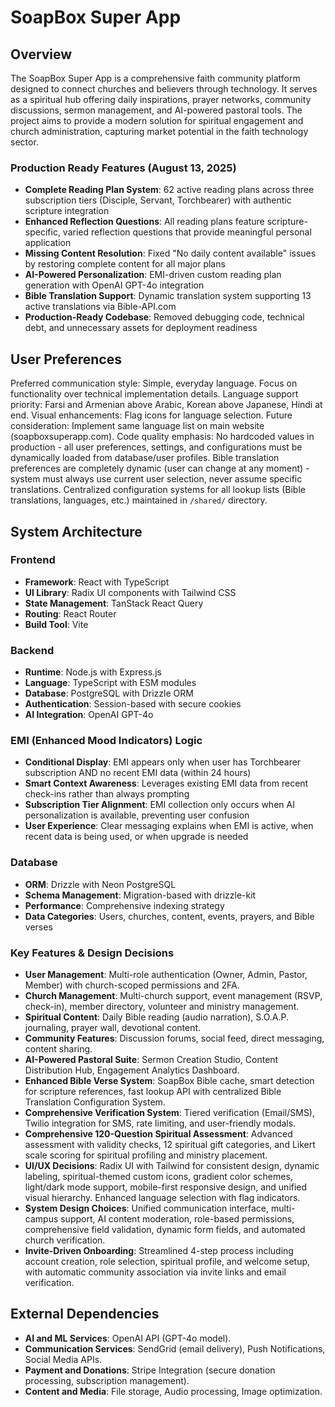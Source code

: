 # SoapBox Super App

## Overview
The SoapBox Super App is a comprehensive faith community platform designed to connect churches and believers through technology. It serves as a spiritual hub offering daily inspirations, prayer networks, community discussions, sermon management, and AI-powered pastoral tools. The project aims to provide a modern solution for spiritual engagement and church administration, capturing market potential in the faith technology sector.

### Production Ready Features (August 13, 2025)
- **Complete Reading Plan System**: 62 active reading plans across three subscription tiers (Disciple, Servant, Torchbearer) with authentic scripture integration
- **Enhanced Reflection Questions**: All reading plans feature scripture-specific, varied reflection questions that provide meaningful personal application
- **Missing Content Resolution**: Fixed "No daily content available" issues by restoring complete content for all major plans
- **AI-Powered Personalization**: EMI-driven custom reading plan generation with OpenAI GPT-4o integration  
- **Bible Translation Support**: Dynamic translation system supporting 13 active translations via Bible-API.com
- **Production-Ready Codebase**: Removed debugging code, technical debt, and unnecessary assets for deployment readiness

## User Preferences
Preferred communication style: Simple, everyday language.
Focus on functionality over technical implementation details.
Language support priority: Farsi and Armenian above Arabic, Korean above Japanese, Hindi at end.
Visual enhancements: Flag icons for language selection.
Future consideration: Implement same language list on main website (soapboxsuperapp.com).
Code quality emphasis: No hardcoded values in production - all user preferences, settings, and configurations must be dynamically loaded from database/user profiles. Bible translation preferences are completely dynamic (user can change at any moment) - system must always use current user selection, never assume specific translations. Centralized configuration systems for all lookup lists (Bible translations, languages, etc.) maintained in `/shared/` directory.

## System Architecture

### Frontend
- **Framework**: React with TypeScript
- **UI Library**: Radix UI components with Tailwind CSS
- **State Management**: TanStack React Query
- **Routing**: React Router
- **Build Tool**: Vite

### Backend
- **Runtime**: Node.js with Express.js
- **Language**: TypeScript with ESM modules
- **Database**: PostgreSQL with Drizzle ORM
- **Authentication**: Session-based with secure cookies
- **AI Integration**: OpenAI GPT-4o

### EMI (Enhanced Mood Indicators) Logic
- **Conditional Display**: EMI appears only when user has Torchbearer subscription AND no recent EMI data (within 24 hours)
- **Smart Context Awareness**: Leverages existing EMI data from recent check-ins rather than always prompting
- **Subscription Tier Alignment**: EMI collection only occurs when AI personalization is available, preventing user confusion
- **User Experience**: Clear messaging explains when EMI is active, when recent data is being used, or when upgrade is needed

### Database
- **ORM**: Drizzle with Neon PostgreSQL
- **Schema Management**: Migration-based with drizzle-kit
- **Performance**: Comprehensive indexing strategy
- **Data Categories**: Users, churches, content, events, prayers, and Bible verses

### Key Features & Design Decisions
- **User Management**: Multi-role authentication (Owner, Admin, Pastor, Member) with church-scoped permissions and 2FA.
- **Church Management**: Multi-church support, event management (RSVP, check-in), member directory, volunteer and ministry management.
- **Spiritual Content**: Daily Bible reading (audio narration), S.O.A.P. journaling, prayer wall, devotional content.
- **Community Features**: Discussion forums, social feed, direct messaging, content sharing.
- **AI-Powered Pastoral Suite**: Sermon Creation Studio, Content Distribution Hub, Engagement Analytics Dashboard.
- **Enhanced Bible Verse System**: SoapBox Bible cache, smart detection for scripture references, fast lookup API with centralized Bible Translation Configuration System.
- **Comprehensive Verification System**: Tiered verification (Email/SMS), Twilio integration for SMS, rate limiting, and user-friendly modals.
- **Comprehensive 120-Question Spiritual Assessment**: Advanced assessment with validity checks, 12 spiritual gift categories, and Likert scale scoring for spiritual profiling and ministry placement.
- **UI/UX Decisions**: Radix UI with Tailwind for consistent design, dynamic labeling, spiritual-themed custom icons, gradient color schemes, light/dark mode support, mobile-first responsive design, and unified visual hierarchy. Enhanced language selection with flag indicators.
- **System Design Choices**: Unified communication interface, multi-campus support, AI content moderation, role-based permissions, comprehensive field validation, dynamic form fields, and automated church verification.
- **Invite-Driven Onboarding**: Streamlined 4-step process including account creation, role selection, spiritual profile, and welcome setup, with automatic community association via invite links and email verification.

## External Dependencies

- **AI and ML Services**: OpenAI API (GPT-4o model).
- **Communication Services**: SendGrid (email delivery), Push Notifications, Social Media APIs.
- **Payment and Donations**: Stripe Integration (secure donation processing, subscription management).
- **Content and Media**: File storage, Audio processing, Image optimization.